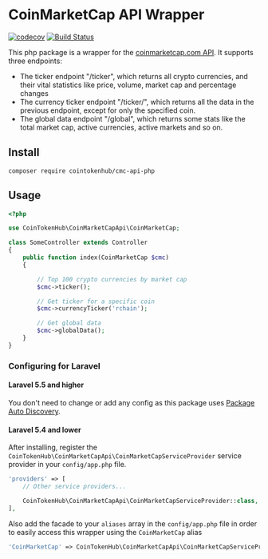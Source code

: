 # CoinMarketCap API Wrapper

[![codecov](https://codecov.io/gh/cointokenhub/cmc-api-php/branch/master/graph/badge.svg)](https://codecov.io/gh/cointokenhub/cmc-api-php) [![Build Status](https://travis-ci.org/cointokenhub/cmc-api-php.svg?branch=master)](https://travis-ci.org/cointokenhub/cmc-api-php)

This php package is a wrapper for the [coinmarketcap.com API](https://coinmarketcap.com/api/). It supports three endpoints:

- The ticker endpoint "/ticker", which returns all crypto currencies, and their vital statistics like price, volume, market cap and percentage changes
- The currency ticker endpoint "/ticker/<coin>", which returns all the data in the previous endpoint, except for only the specified coin.
- The global data endpoint "/global", which returns some stats like the total market cap, active currencies, active markets and so on.


## Install

    composer require cointokenhub/cmc-api-php

## Usage

```php
<?php

use CoinTokenHub\CoinMarketCapApi\CoinMarketCap;

class SomeController extends Controller
{
    public function index(CoinMarketCap $cmc)
    {

        // Top 100 crypto currencies by market cap
		$cmc->ticker();

		// Get ticker for a specific coin
		$cmc->currencyTicker('rchain');

		// Get global data
		$cmc->globalData();
    }
}
```

### Configuring for Laravel

#### Laravel 5.5 and higher

You don't need to change or add any config as this package uses [Package Auto Discovery](https://laravel-news.com/package-auto-discovery).

#### Laravel 5.4 and lower

After installing, register the `CoinTokenHub\CoinMarketCapApi\CoinMarketCapServiceProvider` service provider in your `config/app.php` file.

```php
'providers' => [
    // Other service providers...

    CoinTokenHub\CoinMarketCapApi\CoinMarketCapServiceProvider::class,
],
```

Also add the facade to your `aliases` array in the `config/app.php` file in order to easily access this wrapper using the `CoinMarketCap` alias

```php
'CoinMarketCap' => CoinTokenHub\CoinMarketCapApi\CoinMarketCapServiceProvider::class,
```
